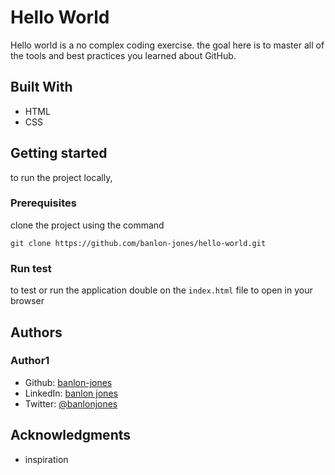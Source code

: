 # Hello World

Hello world is a no complex coding exercise. the goal here is to master all of the tools and best practices you learned about GitHub.

## Built With 
 - HTML
 - CSS

## Getting started

to run the project locally,
### Prerequisites

clone the project using the command 

`git clone https://github.com/banlon-jones/hello-world.git`

### Run test

to test or run the application double on the `index.html` file to open in your browser

## Authors

### Author1
 - Github: [banlon-jones](https://github.com/banlon-jones)
 - LinkedIn: [banlon jones](https://www.linkedin.com/in/banlon-jones-b0205812a)
 - Twitter: [@banlonjones](https://twitter.com/banlonjones)

## Acknowledgments

- inspiration


